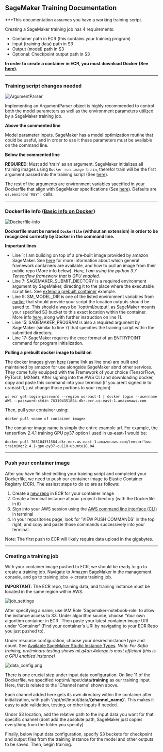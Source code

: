 ## **SageMaker Training Documentation**

***This documentation assumes you have a working training script.

Creating a SageMaker training job has 4 requirements:
- Container path in ECR (this contains your training program)
- Input (training data) path in S3
- Output (model) path in S3
- Optional: Checkpoint output path in S3

**In order to create a container in ECR, you must download Docker (See [here](https://www.docker.com/get-started)).**

---

### **Training script changes needed**

![ArgumentParser](imgs/argparse.png)

Implementing an ArgumentParser object is highly recommended to control both the model parameters as well as the environment parameters utilized by a SageMaker training job.

**Above the commented line**

Model parameter inputs. SageMaker has a model optimization routine that could be useful, and in order to use it these parameters must be available on the command line.

**Below the commented line**

**REQUIRED**: Must add 'train' as an argument. SageMaker initializes all training images using `Docker run image train`, therefor train will be the first argument passed into the training script (See [here](https://docs.aws.amazon.com/sagemaker/latest/dg/your-algorithms-training-algo-dockerfile.html)).

The rest of the arguments are environment variables specified in your Dockerfile that align with SageMaker specifications (See [here](https://github.com/aws/sagemaker-training-toolkit/blob/master/ENVIRONMENT_VARIABLES.md)). Defaults are `os.environ['KEY']` calls.

---

### **Dockerfile Info** ([Basic info on Docker](https://vsupalov.com/6-docker-basics/))

![Dockerfile-info](imgs/docker.png)

**Dockerfile must be named `Dockerfile`  (without an extension) in order to be recognized correctly by Docker in the command line.**

**Important lines**
- Line 1: I am building on top of a pre-built image provided by amazon SageMaker. See [here](https://github.com/aws/deep-learning-containers/blob/master/available_images.md) for more information about which general framework containers are available, and how to pull an image from their public repo (More info below). *Here, I am using the python 3.7 Tensorflow framework that is GPU enabled.*
- Line 7: SAGEMAKER_SUBMIT_DIECTORY is a required environment argument by SageMaker, directing it to the place where the executable script lies. See [extend a prebuilt container](https://docs.aws.amazon.com/sagemaker/latest/dg/prebuilt-containers-extend.html) example.
- Line 9: SM_MODEL_DIR is one of the listed environment variables from [earlier](https://github.com/aws/sagemaker-training-toolkit/blob/master/ENVIRONMENT_VARIABLES.md) that should provide your script the location outputs should be saved to. This should always be '/opt/ml/output', as SageMaker mounts your specified S3 bucket to this exact location within the container. More info [here](https://docs.aws.amazon.com/sagemaker/latest/dg/your-algorithms-training-algo-output.html), along with further instruction on line 11.
- Line 15: SAGEMAKER_PROGRAM is also a required argument by SageMaker (similar to line 7) that specifies the training script within the submitted directory.
- Line 17: SageMaker requires the exec format of an ENTRYPOINT command for program initialization.

**Pulling a prebuilt docker image to build on**

The docker images given [here](https://github.com/aws/deep-learning-containers/blob/master/available_images.md) (same link as line one) are built and maintained by amazon for use alongside SageMaker abnd other services. They come fully equipped with the Framework of your choice (TensorFlow, PyTorch, MXNet). After signing into the AWS CLI and downloading docker, copy and paste this command into your terminal (if you arent signed in to us-east-1, just change those portions to your region):

`ws ecr get-login-password --region us-east-1 | docker login --username AWS --password-stdin 763104351884.dkr.ecr.us-east-1.amazonaws.com`

Then, pull your container using:

`docker pull <name of container image>`

The container image name is simply the entire example url. For example, the tensorflow 2.4.1 training GPU py37 option I used in us-east-1 would be:

 `docker pull 763104351884.dkr.ecr.us-east-1.amazonaws.com/tensorflow-training:2.4.1-gpu-py37-cu110-ubuntu18.04`

---

### **Push your container image**
After you have finished editing your training script and completed your Dockerfile, we need to push our container image to Elastic Container Registry (ECR). The easiest steps to do so are as follows:
1. Create a [new repo](https://docs.aws.amazon.com/AmazonECR/latest/userguide/repository-create.html) in ECR for your container image
2. Create a terminal instance at your project directory (with the Dockerfile in it)
3. Sign into your AWS session using the [AWS command line interface (CLI)](https://aws.amazon.com/cli/) in terminal
4. In your repositories page, look for 'VIEW PUSH COMMANDS' in the top right, and copy and paste those commands successively into your terminal.

Note: The first push to ECR will likely require data upload in the gigabytes.

---

### **Creating a training job**
With your container image pushed to ECR, we should be ready to go to create a training job. Navigate to Amazon SageMaker in the management console, and go to training jobs -> create training job.

**IMPORTANT**: The ECR repo, training data, and training instance must be located in the same region within AWS.

![job_settings](imgs/sm_job_settings.png)

After specifying a name, use IAM Role 'Sagemaker-notebook-role' to allow the instance access to S3.
Under algorithm source, choose 'Your own algorithm container in ECR'. Then paste your latest container image URI under 'Container' (Find your container's URI by navigating to your ECR Repo you just pushed to).

Under resource configuration, choose your desired instance type and count. See [Available SageMaker Studio Instance Types](https://docs.aws.amazon.com/sagemaker/latest/dg/notebooks-available-instance-types.html).
*Note: For Sofia training, preliminary testing shows ml.g4dn.4xlarge is most efficient (this is a GPU enabled instance)*

![data_config.png](imgs/sm_data_config.png)

There is one crucial step under input data configuration. On line 11 of the Dockerfile, we specified /opt/ml/input/data/**training** as our training input. Here, that is related to the 'Channel name' shown above.

Each channel added here gets its own directory within the container after initialization, with path '/opt/ml/input/data/**{channel_name}**'. This makes it easy to add validation, testing, or other inputs if needed.

Under S3 location, add the relative path to the input data you want for that specific channel (dont add the absolute path, SageMaker just copies everything from the folder you specify)



Finally, below input data configuration, specify S3 buckets for checkpoint and output files from the training instance for the model and other outputs to be saved. Then, begin training.
